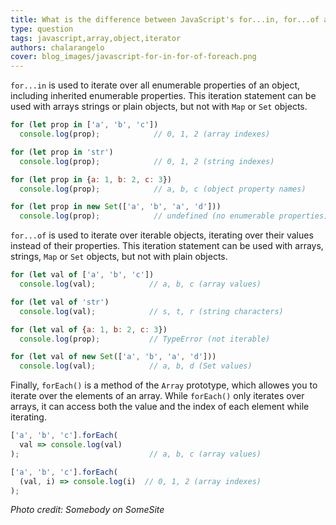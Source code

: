 ```yaml
---
title: What is the difference between JavaScript's for...in, for...of and forEach?
type: question
tags: javascript,array,object,iterator
authors: chalarangelo
cover: blog_images/javascript-for-in-for-of-foreach.png
---
```


`for...in` is used to iterate over all enumerable properties of an object, including inherited enumerable properties. 
This iteration statement can be used with arrays strings or plain objects, but not with `Map` or `Set` objects.

```js
for (let prop in ['a', 'b', 'c']) 
  console.log(prop);            // 0, 1, 2 (array indexes)

for (let prop in 'str') 
  console.log(prop);            // 0, 1, 2 (string indexes)

for (let prop in {a: 1, b: 2, c: 3}) 
  console.log(prop);            // a, b, c (object property names)

for (let prop in new Set(['a', 'b', 'a', 'd'])) 
  console.log(prop);            // undefined (no enumerable properties)
```

`for...of` is used to iterate over iterable objects, iterating over their values instead of their properties.
This iteration statement can be used with arrays, strings, `Map` or `Set` objects, but not with plain objects.

```js
for (let val of ['a', 'b', 'c']) 
  console.log(val);            // a, b, c (array values)

for (let val of 'str') 
  console.log(val);            // s, t, r (string characters)

for (let val of {a: 1, b: 2, c: 3}) 
  console.log(prop);           // TypeError (not iterable)

for (let val of new Set(['a', 'b', 'a', 'd'])) 
  console.log(val);            // a, b, d (Set values)
```

Finally, `forEach()` is a method of the `Array` prototype, which allowes you to iterate over the elements of an array.
While `forEach()` only iterates over arrays, it can access both the value and the index of each element while iterating.

```js
['a', 'b', 'c'].forEach(
  val => console.log(val)
);                             // a, b, c (array values)

['a', 'b', 'c'].forEach(
  (val, i) => console.log(i)  // 0, 1, 2 (array indexes)
);
```

*Photo credit: Somebody on SomeSite*
